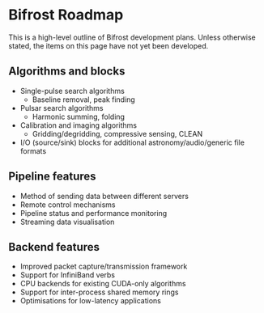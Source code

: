 # Bifrost Roadmap

This is a high-level outline of Bifrost development plans. Unless otherwise
stated, the items on this page have not yet been developed.

## Algorithms and blocks

 * Single-pulse search algorithms
   * Baseline removal, peak finding
 * Pulsar search algorithms
   * Harmonic summing, folding
 * Calibration and imaging algorithms
   * Gridding/degridding, compressive sensing, CLEAN
 * I/O (source/sink) blocks for additional astronomy/audio/generic file formats

## Pipeline features

 * Method of sending data between different servers
 * Remote control mechanisms
 * Pipeline status and performance monitoring
 * Streaming data visualisation

## Backend features

 * Improved packet capture/transmission framework
 * Support for InfiniBand verbs
 * CPU backends for existing CUDA-only algorithms
 * Support for inter-process shared memory rings
 * Optimisations for low-latency applications
